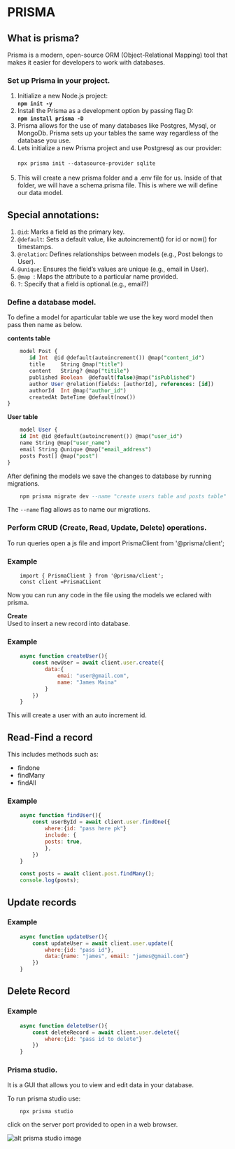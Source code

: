 #   PRISMA
## What is prisma?
Prisma is a modern, open-source ORM (Object-Relational Mapping) tool that makes it easier for developers to work with databases.

### Set up Prisma in your project.

1. Initialize a new Node.js project:<br>
**`npm init -y`**
1. Install the Prisma as a development option by passing flag D:<br>
**`npm install prisma -D`**
1. Prisma allows for the use of many databases like Postgres, Mysql, or MongoDb. Prisma sets up your tables the same way regardless of the database you use. 
1. Lets initialize a new Prisma project and use Postgresql as our provider:<br><br>
`npx prisma init --datasource-provider sqlite` <br><br>
1. This will create a new prisma folder and a .env file for us. Inside of that folder, we will have a schema.prisma file. This is where we will define our data model.

## Special annotations:

1. `@id`: Marks a field as the primary key.
1. `@default`: Sets a default value, like autoincrement() for id or now() for timestamps.
1. `@relation`: Defines relationships between models (e.g., Post belongs to User).
1. `@unique`: Ensures the field’s values are unique (e.g., email in User).
1. `@map `: Maps the attribute to a particular name provided.
1. `?`: Specify that a field is optional.(e.g., email?)


### Define a database model.
 To define a model for aparticular table we use the key word model then pass then name as below.

**contents table**

 ```sql
     model Post {
        id Int  @id @default(autoincrement()) @map("content_id")
        title     String @map("title")
        content   String? @map("titile")
        published Boolean  @default(false)@map("isPublished")
        author User @relation(fields: [authorId], references: [id])
        authorId  Int @map("author_id")
        createdAt DateTime @default(now())
}
```

**User table**
```sql
    model User {
    id Int @id @default(autoincrement()) @map("user_id")
    name String @map("user_name")
    email String @unique @map("email_address")
    posts Post[] @map("post")
}
```

After defining the models we save the changes to database by running migrations.

```sql
    npm prisma migrate dev --name "create users table and posts table"

```

The ``` --name ``` flag allows as to name our migrations. 

### Perform CRUD (Create, Read, Update, Delete) operations.

To run queries open a js file and import  PrismaClient  from '@prisma/client';

### Example
```JS
    import { PrismaClient } from '@prisma/client';
    const client =PrismaCLient
```
Now you can run any code in the file using the models we eclared with prisma.

**Create** <br>
Used to insert a new record into database.
### Example
```js
    async function createUser(){
        const newUser = await client.user.create({
            data:{
                emai: "user@gmail.com",
                name: "James Maina"                 
            }
        })
    }
```

This will create a user with an auto increment id.

## Read-Find a record
 This includes methods such as:<br>
- findone
- findMany
- findAll
### Example 
```js
    async function findUser(){
        const userById = await client.user.findOne({
            where:{id: "pass here pk"}
            include: {
            posts: true,
            },
        })
    }
```
```js
    const posts = await client.post.findMany();
    console.log(posts);
```

## Update records <br>

### Example
```js
    async function updateUser(){
        const updateUser = await client.user.update({
            where:{id: "pass id"},
            data:{name: "james", email: "james@gmail.com"}
        })
    }
```

## Delete Record <br>

### Example
```js
    async function deleteUser(){
        const deleteRecord = await client.user.delete({
            where:{id: "pass id to delete"}
        })
    }
```

### Prisma studio.

It is a GUI that allows you to view and edit data in your database.

To run prisma studio use:<br>
```
    npx prisma studio
```

click on the server port provided to open in a web browser.


![alt prisma studio image](https://miro.medium.com/v2/resize:fit:4800/format:webp/1*nNW4FkhZbCWEoWVf-30JSg.png)

